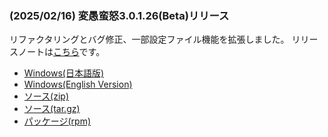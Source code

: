 
### (2025/02/16) 変愚蛮怒3.0.1.26(Beta)リリース
リファクタリングとバグ修正、一部設定ファイル機能を拡張しました。
リリースノートは[こちら](https://github.com/hengband/hengband/releases/tag/3.0.1.26-Beta)です。

- [Windows(日本語版)](https://github.com/hengband/hengband/releases/download/3.0.1.26-Beta/Hengband-3.0.1.26-Beta-jp.zip)
- [Windows(English Version)](https://github.com/hengband/hengband/releases/download/3.0.1.26-Beta/Hengband-3.0.1.26-Beta-en.zip)
- [ソース(zip)](https://github.com/hengband/hengband/archive/refs/tags/3.0.1.26-Beta.zip)
- [ソース(tar.gz)](https://github.com/hengband/hengband/archive/refs/tags/3.0.1.26-Beta.tar.gz)
- [パッケージ(rpm)](https://copr.fedorainfracloud.org/coprs/whitehara/hengband/build/8980623/)


